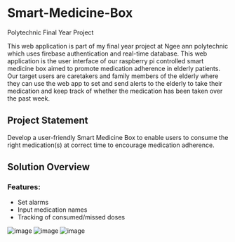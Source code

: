 # Smart-Medicine-Box

Polytechnic Final Year Project

This web application is part of my final year project at Ngee ann polytechnic which uses firebase authentication and real-time database. This web application is the user interface of our raspberry pi controlled smart medicine box aimed to promote medication adherence in elderly patients. Our target users are caretakers and family members of the elderly where they can use the web app to set and send alerts to the elderly to take their medication and keep track of whether the medication has been taken over the past week.

## Project Statement 
Develop a user-friendly Smart Medicine Box to enable users to consume the right medication(s) at correct time to encourage medication adherence. 


## Solution Overview
### Features:      
  - Set alarms
  - Input medication names
  - Tracking of consumed/missed doses

![image](https://github.com/user-attachments/assets/a6dbf9eb-0b73-4a1e-9a3f-e8cf79e8e900)
![image](https://github.com/user-attachments/assets/1266e17d-ac63-4aef-b50d-55ccfbe7907b)
![image](https://github.com/user-attachments/assets/d3454270-6335-40a8-80fe-a2f4a1604447)
